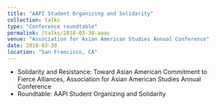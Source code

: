 ```yaml
---
title: "AAPI Student Organizing and Solidarity"
collection: talks
type: "Conference roundtable"
permalink: /talks/2018-03-30-aaas
venue: "Association for Asian American Studies Annual Conference"
date: 2018-03-30
location: "San Francisco, CA"
---
```

* Solidarity and Resistance: Toward Asian American Commitment to Fierce Alliances, Association for Asian American Studies Annual Conference
* Roundtable: AAPI Student Organizing and Solidarity
